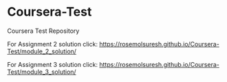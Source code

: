 # Coursera-Test
Coursera Test Repository

For Assignment 2 solution click:
https://rosemolsuresh.github.io/Coursera-Test/module_2_solution/

For Assignment 3 solution click:
https://rosemolsuresh.github.io/Coursera-Test/module_3_solution/

